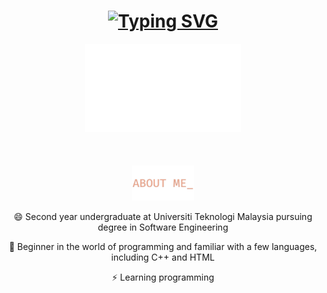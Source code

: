 <div id="header" align="center">
  <h1><a href="https://git.io/typing-svg"><img src="https://readme-typing-svg.demolab.com?font=Fira+Code&weight=500&duration=2500&pause=5000&color=EFAA91&center=true&random=false&width=435&lines=Hi%2C+I'm+Ivor+Barrie+Jaffery%F0%9F%91%8B" alt="Typing SVG" /></a></h1>
  <img src="images/ProfileGreeting.gif" width="250">
  <br><br>
  <!-- <a href="https://dotrovi.github.io/UTM-e-Portfolio/">UTM e-Portfolio for TIS SECP1013</a> -->
</div>
<br><br>
<div align="center">
  <img src="images/AboutMeHeader.gif" width="100">
  <p>😄 Second year undergraduate at Universiti Teknologi Malaysia pursuing degree in Software Engineering</p>
  <p>🌱 Beginner in the world of programming and familiar with a few languages, including C++ and HTML</p>
  <p>⚡ Learning programming</p>
</div>



<!--
**dotrovi/dotrovi** is a ✨ _special_ ✨ repository because its `README.md` (this file) appears on your GitHub profile.

Here are some ideas to get you started:

- 🔭 I’m currently working on ...
- 🌱 I’m currently learning ...
- 👯 I’m looking to collaborate on ...
- 🤔 I’m looking for help with ...
- 💬 Ask me about ...
- 📫 How to reach me: ...
- 😄 Pronouns: ...
- ⚡ Fun fact: ...
-->


